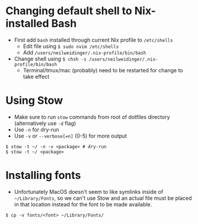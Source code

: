 # Changing default shell to Nix-installed Bash
- First add `bash` installed through current Nix profile to `/etc/shells`
    - Edit file using `$ sudo nvim /etc/shells`
    - Add `/users/neilweidinger/.nix-profile/bin/bash`
- Change shell using `$ chsh -s /users/neilweidinger/.nix-profile/bin/bash`
    - Terminal/tmux/mac (probably) need to be restarted for change to take effect

# Using Stow
- Make sure to run `stow` commands from root of dotfiles directory (alternatively use `-d` flag)
- Use `-n` for dry-run
- Use `-v` or `--verbose[=n]` (0-5) for more output

```
$ stow -t ~/ -n -v <package> # dry-run
$ stow -t ~/ <package>
```

# Installing fonts
- Unfortunately MacOS doesn't seem to like symlinks inside of `~/Library/Fonts`, so we can't use Stow and an actual file must be placed in that location instead for the font to be made available.
```
$ cp -v fonts/<font> ~/Library/Fonts/
```
